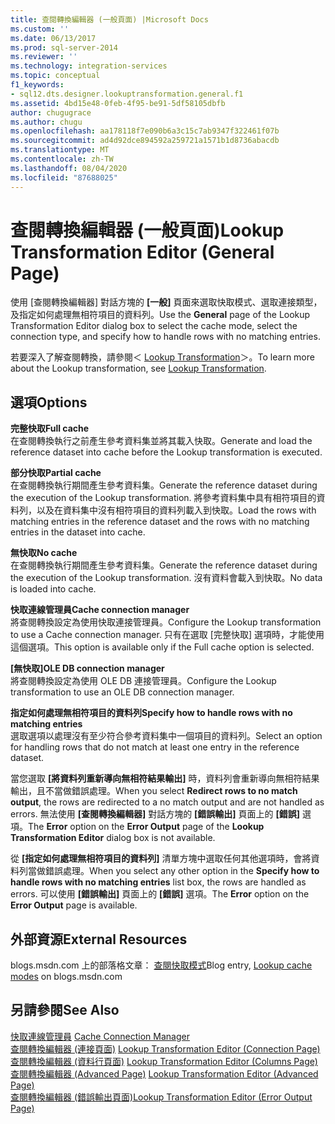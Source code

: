 ```yaml
---
title: 查閱轉換編輯器 (一般頁面) |Microsoft Docs
ms.custom: ''
ms.date: 06/13/2017
ms.prod: sql-server-2014
ms.reviewer: ''
ms.technology: integration-services
ms.topic: conceptual
f1_keywords:
- sql12.dts.designer.lookuptransformation.general.f1
ms.assetid: 4bd15e48-0feb-4f95-be91-5df58105dbfb
author: chugugrace
ms.author: chugu
ms.openlocfilehash: aa178118f7e090b6a3c15c7ab9347f322461f07b
ms.sourcegitcommit: ad4d92dce894592a259721a1571b1d8736abacdb
ms.translationtype: MT
ms.contentlocale: zh-TW
ms.lasthandoff: 08/04/2020
ms.locfileid: "87688025"
---
```

# <a name="lookup-transformation-editor-general-page"></a><span data-ttu-id="65f70-102">查閱轉換編輯器 (一般頁面)</span><span class="sxs-lookup"><span data-stu-id="65f70-102">Lookup Transformation Editor (General Page)</span></span>
  <span data-ttu-id="65f70-103">使用 [查閱轉換編輯器] 對話方塊的 **[一般]** 頁面來選取快取模式、選取連接類型，及指定如何處理無相符項目的資料列。</span><span class="sxs-lookup"><span data-stu-id="65f70-103">Use the **General** page of the Lookup Transformation Editor dialog box to select the cache mode, select the connection type, and specify how to handle rows with no matching entries.</span></span>  
  
 <span data-ttu-id="65f70-104">若要深入了解查閱轉換，請參閱＜ [Lookup Transformation](data-flow/transformations/lookup-transformation.md)＞。</span><span class="sxs-lookup"><span data-stu-id="65f70-104">To learn more about the Lookup transformation, see [Lookup Transformation](data-flow/transformations/lookup-transformation.md).</span></span>  
  
## <a name="options"></a><span data-ttu-id="65f70-105">選項</span><span class="sxs-lookup"><span data-stu-id="65f70-105">Options</span></span>  
 <span data-ttu-id="65f70-106">**完整快取**</span><span class="sxs-lookup"><span data-stu-id="65f70-106">**Full cache**</span></span>  
 <span data-ttu-id="65f70-107">在查閱轉換執行之前產生參考資料集並將其載入快取。</span><span class="sxs-lookup"><span data-stu-id="65f70-107">Generate and load the reference dataset into cache before the Lookup transformation is executed.</span></span>  
  
 <span data-ttu-id="65f70-108">**部分快取**</span><span class="sxs-lookup"><span data-stu-id="65f70-108">**Partial cache**</span></span>  
 <span data-ttu-id="65f70-109">在查閱轉換執行期間產生參考資料集。</span><span class="sxs-lookup"><span data-stu-id="65f70-109">Generate the reference dataset during the execution of the Lookup transformation.</span></span> <span data-ttu-id="65f70-110">將參考資料集中具有相符項目的資料列，以及在資料集中沒有相符項目的資料列載入到快取。</span><span class="sxs-lookup"><span data-stu-id="65f70-110">Load the rows with matching entries in the reference dataset and the rows with no matching entries in the dataset into cache.</span></span>  
  
 <span data-ttu-id="65f70-111">**無快取**</span><span class="sxs-lookup"><span data-stu-id="65f70-111">**No cache**</span></span>  
 <span data-ttu-id="65f70-112">在查閱轉換執行期間產生參考資料集。</span><span class="sxs-lookup"><span data-stu-id="65f70-112">Generate the reference dataset during the execution of the Lookup transformation.</span></span> <span data-ttu-id="65f70-113">沒有資料會載入到快取。</span><span class="sxs-lookup"><span data-stu-id="65f70-113">No data is loaded into cache.</span></span>  
  
 <span data-ttu-id="65f70-114">**快取連線管理員**</span><span class="sxs-lookup"><span data-stu-id="65f70-114">**Cache connection manager**</span></span>  
 <span data-ttu-id="65f70-115">將查閱轉換設定為使用快取連接管理員。</span><span class="sxs-lookup"><span data-stu-id="65f70-115">Configure the Lookup transformation to use a Cache connection manager.</span></span> <span data-ttu-id="65f70-116">只有在選取 [完整快取] 選項時，才能使用這個選項。</span><span class="sxs-lookup"><span data-stu-id="65f70-116">This option is available only if the Full cache option is selected.</span></span>  
  
 <span data-ttu-id="65f70-117">**[無快取]**</span><span class="sxs-lookup"><span data-stu-id="65f70-117">**OLE DB connection manager**</span></span>  
 <span data-ttu-id="65f70-118">將查閱轉換設定為使用 OLE DB 連接管理員。</span><span class="sxs-lookup"><span data-stu-id="65f70-118">Configure the Lookup transformation to use an OLE DB connection manager.</span></span>  
  
 <span data-ttu-id="65f70-119">**指定如何處理無相符項目的資料列**</span><span class="sxs-lookup"><span data-stu-id="65f70-119">**Specify how to handle rows with no matching entries**</span></span>  
 <span data-ttu-id="65f70-120">選取選項以處理沒有至少符合參考資料集中一個項目的資料列。</span><span class="sxs-lookup"><span data-stu-id="65f70-120">Select an option for handling rows that do not match at least one entry in the reference dataset.</span></span>  
  
 <span data-ttu-id="65f70-121">當您選取 **[將資料列重新導向無相符結果輸出]** 時，資料列會重新導向無相符結果輸出，且不當做錯誤處理。</span><span class="sxs-lookup"><span data-stu-id="65f70-121">When you select **Redirect rows to no match output**, the rows are redirected to a no match output and are not handled as errors.</span></span> <span data-ttu-id="65f70-122">無法使用 **[查閱轉換編輯器]** 對話方塊的 **[錯誤輸出]** 頁面上的 **[錯誤]** 選項。</span><span class="sxs-lookup"><span data-stu-id="65f70-122">The **Error** option on the **Error Output** page of the **Lookup Transformation Editor** dialog box is not available.</span></span>  
  
 <span data-ttu-id="65f70-123">從 **[指定如何處理無相符項目的資料列]** 清單方塊中選取任何其他選項時，會將資料列當做錯誤處理。</span><span class="sxs-lookup"><span data-stu-id="65f70-123">When you select any other option in the **Specify how to handle rows with no matching entries** list box, the rows are handled as errors.</span></span> <span data-ttu-id="65f70-124">可以使用 **[錯誤輸出]** 頁面上的 **[錯誤]** 選項。</span><span class="sxs-lookup"><span data-stu-id="65f70-124">The **Error** option on the **Error Output** page is available.</span></span>  
  
## <a name="external-resources"></a><span data-ttu-id="65f70-125">外部資源</span><span class="sxs-lookup"><span data-stu-id="65f70-125">External Resources</span></span>  
 <span data-ttu-id="65f70-126">blogs.msdn.com 上的部落格文章： [查閱快取模式](https://go.microsoft.com/fwlink/?LinkId=219518)</span><span class="sxs-lookup"><span data-stu-id="65f70-126">Blog entry, [Lookup cache modes](https://go.microsoft.com/fwlink/?LinkId=219518) on blogs.msdn.com</span></span>  
  
## <a name="see-also"></a><span data-ttu-id="65f70-127">另請參閱</span><span class="sxs-lookup"><span data-stu-id="65f70-127">See Also</span></span>  
 <span data-ttu-id="65f70-128">[快取連線管理員](connection-manager/cache-connection-manager.md) </span><span class="sxs-lookup"><span data-stu-id="65f70-128">[Cache Connection Manager](connection-manager/cache-connection-manager.md) </span></span>  
 <span data-ttu-id="65f70-129">[查閱轉換編輯器 &#40;連接頁面&#41;](../../2014/integration-services/lookup-transformation-editor-connection-page.md) </span><span class="sxs-lookup"><span data-stu-id="65f70-129">[Lookup Transformation Editor &#40;Connection Page&#41;](../../2014/integration-services/lookup-transformation-editor-connection-page.md) </span></span>  
 <span data-ttu-id="65f70-130">[查閱轉換編輯器 &#40;資料行頁面&#41;](../../2014/integration-services/lookup-transformation-editor-columns-page.md) </span><span class="sxs-lookup"><span data-stu-id="65f70-130">[Lookup Transformation Editor &#40;Columns Page&#41;](../../2014/integration-services/lookup-transformation-editor-columns-page.md) </span></span>  
 <span data-ttu-id="65f70-131">[查閱轉換編輯器 &#40;Advanced Page&#41;](../../2014/integration-services/lookup-transformation-editor-advanced-page.md) </span><span class="sxs-lookup"><span data-stu-id="65f70-131">[Lookup Transformation Editor &#40;Advanced Page&#41;](../../2014/integration-services/lookup-transformation-editor-advanced-page.md) </span></span>  
 [<span data-ttu-id="65f70-132">查閱轉換編輯器 &#40;錯誤輸出頁面&#41;</span><span class="sxs-lookup"><span data-stu-id="65f70-132">Lookup Transformation Editor &#40;Error Output Page&#41;</span></span>](../../2014/integration-services/lookup-transformation-editor-error-output-page.md)  
  
  
